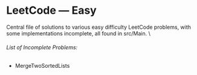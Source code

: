 # LeetCode — Easy
Central file of solutions to various easy difficulty LeetCode problems, with some implementations incomplete, all found in src/Main. \

###### List of Incomplete Problems:
* MergeTwoSortedLists
